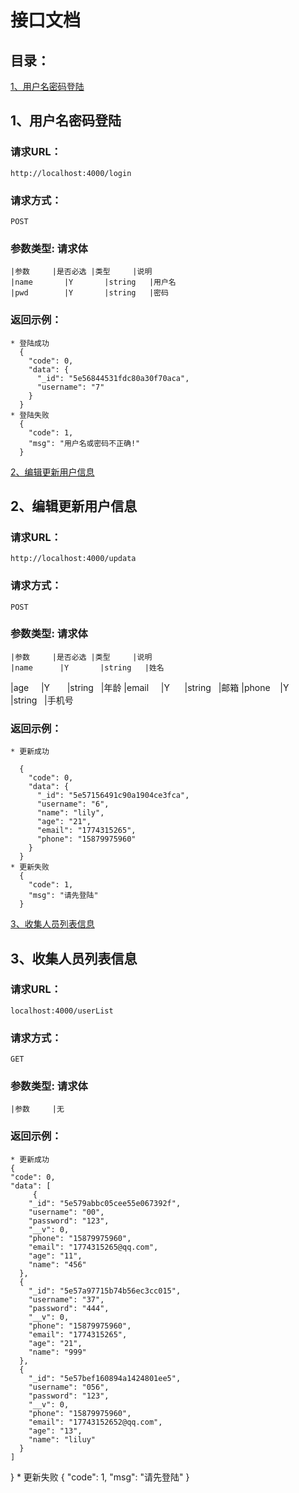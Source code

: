 # 接口文档

## 目录：

[1、用户名密码登陆](#1用户名密码登陆)<br/>
## 1、用户名密码登陆
     
### 请求URL：
	http://localhost:4000/login

### 请求方式：
	POST

### 参数类型: 请求体

	|参数		|是否必选 |类型     |说明
	|name       |Y       |string   |用户名
	|pwd        |Y       |string   |密码

### 返回示例：
    * 登陆成功
      {
        "code": 0,
        "data": {
          "_id": "5e56844531fdc80a30f70aca",
          "username": "7"
        }
      }
    * 登陆失败
      {
        "code": 1,
        "msg": "用户名或密码不正确!"
      }

[2、编辑更新用户信息](#2编辑更新用户信息)<br/>
## 2、编辑更新用户信息
     
### 请求URL：
	http://localhost:4000/updata

### 请求方式：
	POST

### 参数类型: 请求体

	|参数		|是否必选 |类型     |说明
	|name      |Y       |string   |姓名
  |age       |Y       |string   |年龄
	|email     |Y       |string   |邮箱
	|phone     |Y       |string   |手机号

### 返回示例：
    * 更新成功

      {
        "code": 0,
        "data": {
          "_id": "5e57156491c90a1904ce3fca",
          "username": "6",
          "name": "lily",
          "age": "21",
          "email": "1774315265",
          "phone": "15879975960"
        }
      }
    * 更新失败
      {
        "code": 1,
        "msg": "请先登陆"
      }


[3、收集人员列表信息](#3收集人员列表信息)<br/>
## 3、收集人员列表信息
     
### 请求URL：
	localhost:4000/userList

### 请求方式：
	GET

### 参数类型: 请求体

	|参数		|无

### 返回示例：
    * 更新成功
    {
    "code": 0,
    "data": [
         {
        "_id": "5e579abbc05cee55e067392f",
        "username": "00",
        "password": "123",
        "__v": 0,
        "phone": "15879975960",
        "email": "1774315265@qq.com",
        "age": "11",
        "name": "456"
      },
      {
        "_id": "5e57a97715b74b56ec3cc015",
        "username": "37",
        "password": "444",
        "__v": 0,
        "phone": "15879975960",
        "email": "1774315265",
        "age": "21",
        "name": "999"
      },
      {
        "_id": "5e57bef160894a1424801ee5",
        "username": "056",
        "password": "123",
        "__v": 0,
        "phone": "15879975960",
        "email": "17743152652@qq.com",
        "age": "13",
        "name": "liluy"
      }
    ]
  }
    * 更新失败
      {
        "code": 1,
        "msg": "请先登陆"
      }